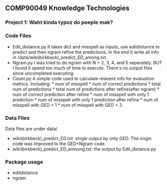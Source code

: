 ## COMP90049 Knowledge Technologies
### Project 1: Waht kinda typoz do poeple mak?

### Code Files
* 	Edit_distance.py
	It takes dict and misspell as inputs, use editdistance to predict and then ngram refine the predictions. In the end it write all info in /data/wiki(birkbeck)_predict_ED_among.txt.
*	Ngram.py
	I was tried to do ngram with N = 2, 3, 4, and 5 seperately. BUT I found it spend too much of time to execute. There's no output files since uncompleted executing.
*	Count.py
	A simple code used to calculate relavent info for evaluation metrics. Including:
		* num of misspell
		* num of correct predictions
		* total num of predictions
		* total num of predictions after refine(after ngram)
		* num of correct prediction after refine
		* num of misspell with only 1 prediction
		* num of misspell with only 1 prediction after refine
		* num of misspell with GED = 1
		* num of misspell with GED < 3

### Data Files
Data files are under data/
*	wiki(birkbeck)_predict_ED.txt: single output by only GED. The origin code was improved to the GED+Ngram code.
*	wiki(birkbeck)_predict_ED_amoung.txt: the output by Edit_distance.py

### Package usage
*	editdistance
*	ngram
